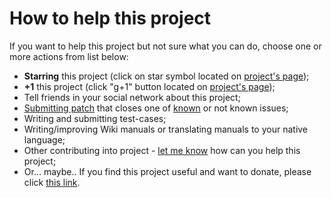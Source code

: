 # How to help this project #

If you want to help this project but not sure what you can do, choose one or more actions from list below:

  * **Starring** this project (click on star symbol located on [project's page](https://code.google.com/p/axis2c-unofficial));
  * **+1** this project (click "g+1" button located on [project's page](https://code.google.com/p/axis2c-unofficial));
  * Tell friends in your social network about this project;
  * [Submitting patch](https://code.google.com/p/axis2c-unofficial/issues/entry) that closes one of [known](https://code.google.com/p/axis2c-unofficial/wiki/IssuesList#TODO:_Known_issues_to_fix) or not known issues;
  * Writing and submitting test-cases;
  * Writing/improving Wiki manuals or translating manuals to your native language;
  * Other contributing into project - [let me know](https://code.google.com/u/112700498758556343339/) how can you help this project;
  * Or... maybe.. If you find this project useful and want to donate, please click [this link](https://www.paypal.com/cgi-bin/webscr?cmd=_donations&business=L9KHHG553AZ22&lc=US&item_name=donation&item_number=axis2c%2dunofficial&currency_code=USD&bn=PP%2dDonationsBF%3abtn_donateCC_LG%2egif%3aNonHosted).

